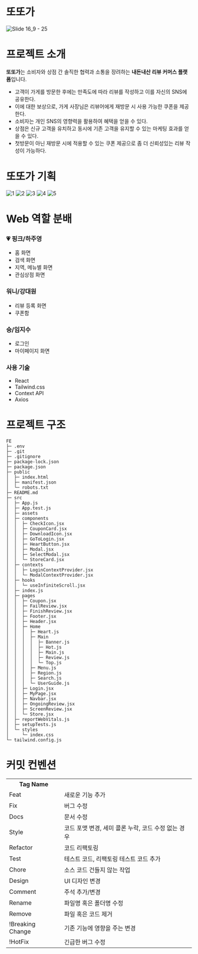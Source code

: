 # 또또가
![Slide 16_9 - 25](https://github.com/Ttottoga/FE/assets/92720304/c0d0a6ae-0693-4f11-9cb8-b390e158babd)

# 프로젝트 소개
**또또가**는 소비자와 상점 간 솔직한 협력과 소통을 장려하는 **내돈내산 리뷰 커머스 플랫폼**입니다.
- 고객이 가게를 방문한 후에는 만족도에 따라 리뷰를 작성하고 이를 자신의 SNS에 공유한다.
- 이에 대한 보상으로, 가게 사장님은 리뷰어에게 재방문 시 사용 가능한 쿠폰을 제공한다.
- 소비자는 개인 SNS의 영향력을 활용하여 혜택을 얻을 수 있다.
- 상점은 신규 고객을 유치하고 동시에 기존 고객을 유지할 수 있는 마케팅 효과를 얻을 수 있다.
- 첫방문이 아닌 재방문 시에 적용할 수 있는 쿠폰 제공으로 좀 더 신뢰성있는 리뷰 작성이 가능하다.

# 또또가 기획
![1](https://github.com/Ttottoga/FE/assets/92720304/8a6be086-dd03-4437-89bd-a088f9768b08)
![2](https://github.com/Ttottoga/FE/assets/92720304/95b017ae-a759-41a7-b412-d91f51ac6834)
![3](https://github.com/Ttottoga/FE/assets/92720304/86fe65e6-5803-47f8-9af8-48637226abb3)
![4](https://github.com/Ttottoga/FE/assets/92720304/0b6fc39f-de0a-4fbe-94ca-d58c76628cb0)
![5](https://github.com/Ttottoga/FE/assets/92720304/f4f6a9f8-cd7a-4cd8-a451-d8b47e1679e3)

# Web 역할 분배
### 💗 핑크/하주영
- 홈 화면
- 검색 화면
- 지역, 메뉴별 화면
- 관심상점 화면

### 워니/강대원
- 리뷰 등록 화면
- 쿠폰함
  
### 숭/임지수
- 로그인
- 마이페이지 화면

### 사용 기술
- React
- Tailwind.css
- Context API
- Axios

# 프로젝트 구조
```
FE
├─ .env
├─ .git
├─ .gitignore
├─ package-lock.json
├─ package.json
├─ public
│  ├─ index.html
│  ├─ manifest.json
│  └─ robots.txt
├─ README.md
├─ src
│  ├─ App.js
│  ├─ App.test.js
│  ├─ assets
│  ├─ components
│  │  ├─ CheckIcon.jsx
│  │  ├─ CouponCard.jsx
│  │  ├─ DownloadIcon.jsx
│  │  ├─ GoToLogin.jsx
│  │  ├─ HeartButton.jsx
│  │  ├─ Modal.jsx
│  │  ├─ SelectModal.jsx
│  │  └─ StoreCard.jsx
│  ├─ contexts
│  │  ├─ LoginContextProvider.jsx
│  │  └─ ModalContextProvider.jsx
│  ├─ hooks
│  │  └─ useInfiniteScroll.jsx
│  ├─ index.js
│  ├─ pages
│  │  ├─ Coupon.jsx
│  │  ├─ FailReview.jsx
│  │  ├─ FinishReview.jsx
│  │  ├─ Footer.jsx
│  │  ├─ Header.jsx
│  │  ├─ Home
│  │  │  ├─ Heart.js
│  │  │  ├─ Main
│  │  │  │  ├─ Banner.js
│  │  │  │  ├─ Hot.js
│  │  │  │  ├─ Main.js
│  │  │  │  ├─ Review.js
│  │  │  │  └─ Top.js
│  │  │  ├─ Menu.js
│  │  │  ├─ Region.js
│  │  │  ├─ Search.js
│  │  │  └─ UserGuide.js
│  │  ├─ Login.jsx
│  │  ├─ MyPage.jsx
│  │  ├─ Navbar.jsx
│  │  ├─ OngoingReview.jsx
│  │  ├─ ScreenReview.jsx
│  │  └─ Store.jsx
│  ├─ reportWebVitals.js
│  ├─ setupTests.js
│  └─ styles
│     └─ index.css
└─ tailwind.config.js

```
# 커밋 컨벤션
<table>
  <tbody>
    <tr>
      <th>Tag Name</th>
      <th></th>
    </tr>
    <tr>
      <td>Feat</td>
      <td>새로운 기능 추가</td>
    </tr>
    <tr>
      <td>Fix</td>
      <td>버그 수정</td>
    </tr>
    <tr>
      <td>Docs</td>
      <td>문서 수정</td>
    </tr>
    <tr>
      <td>Style</td>
      <td>코드 포맷 변경, 세미 콜론 누락, 코드 수정 없는 경우</td>
    </tr>
    <tr>
      <td>Refactor</td>
      <td>코드 리팩토링</td>
    </tr>
    <tr>
      <td>Test</td>
      <td>테스트 코드, 리팩토링 테스트 코드 추가</td>
    </tr>
    <tr>
      <td>Chore</td>
      <td>소스 코드 건들지 않는 작업</td>
    </tr>
    <tr>
      <td>Design</td>
      <td>UI 디자인 변경</td>
    </tr>
    <tr>
      <td>Comment</td>
      <td>주석 추가/변경</td>
    </tr>
    <tr>
      <td>Rename</td>
      <td>파일명 혹은 폴더명 수정</td>
    </tr>
    <tr>
      <td>Remove</td>
      <td>파일 혹은 코드 제거</td>
    </tr>
    <tr>
      <td>!Breaking Change</td>
      <td>기존 기능에 영향을 주는 변경</td>
    </tr>
    <tr>
      <td>!HotFix</td>
      <td>긴급한 버그 수정</td>
    </tr>
  </tbody>
</table>
